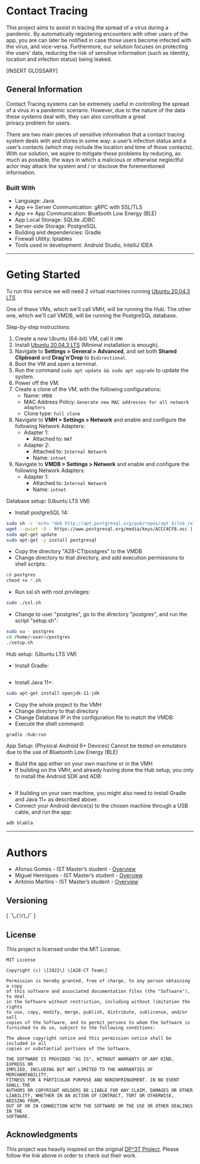 # Contact Tracing 

This project aims to assist in tracing the spread of a virus during a pandemic. By automatically registering encounters with other users of the app, you are can later be notified in case those users become infected with the virus, and vice-versa. Furthermore, our solution focuses on protecting the users’ data, reducing the risk of sensitive information (such as identity, location and infection status) being leaked. 

\[INSERT GLOSSARY\]

## General Information

Contact Tracing systems can be extremely useful in controlling the spread of a virus in a pandemic scenario. However, due to the nature of the data these systems deal with, they can also constitute a great  
privacy problem for users. 

There are two main pieces of sensitive information that a contact tracing system deals with and stores in some way: a user’s infection status and a user’s contacts (which may include the location and time of those contacts). With our solution, we aspire to mitigate these problems by reducing, as much as possible, the ways in which a malicious or otherwise neglectful actor may attack the system and / or disclose the forementioned information.  

### Built With

* Language: Java
* App ↔ Server Communication: gRPC with SSL/TLS  
* App ↔ App Communication: Bluetooth Low Energy (BLE)
* App Local Storage: SQLite JDBC
* Server-side Storage: PostgreSQL  
* Building and dependencies: Gradle
* Firewall Utility: Iptables
* Tools used in development: Android Studio, IntelliJ IDEA  

---

# Geting Started

Tu run this service we will need 2 virtual machines running [Ubuntu 20.04.3 LTS](https://ubuntu.com/download/desktop)

One of these VMs, which we'll call VMH, will be running the Hub.
The other one, which we'll call VMDB, will be running the PostgreSQL database.

Step-by-step instructions:

1. Create a new Ubuntu (64-bit) VM, call it `VMH`
2. Install [Ubuntu 20.04.3 LTS](https://ubuntu.com/download/desktop) (Minimal installation is enough).
3. Navigate to **Settings > General > Advanced**, and set both **Shared Clipboard** and **Drag'n'Drop** to `Bidirectional`.
4. Boot the VM and open a terminal.
5. Run the command `sudo apt update && sudo apt upgrade` to update the system.
6. Power off the VM.
7. Create a clone of the VM, with the following configurations:
    * Name: `VMDB`
    * MAC Address Policy: `Generate new MAC addresses for all network adapters`
    * Clone type: `Full clone`
8. Navigate to **VMH > Settings > Network** and enable and configure the following Network Adapters:
    * Adapter 1:
        * Attached to: `NAT`
    * Adapter 2:
        * Attached to: `Internal Network`
        * Name: `intnet`
9. Navigate to **VMDB > Settings > Network** and enable and configure the following Network Adapters:
    * Adapter 1:
        * Attached to: `Internal Network`
        * Name: `intnet`

Database setup: (Ubuntu LTS VM)
* Install postgreSQL 14:
```sh
sudo sh -c 'echo "deb http://apt.postgresql.org/pub/repos/apt $(lsb_release -cs)-pgdg main" > /etc/apt/sources.list.d/pgdg.list'
wget --quiet -O - https://www.postgresql.org/media/keys/ACCC4CF8.asc | sudo apt-key add -
sudo apt-get update
sudo apt-get -y install postgresql
```
* Copy the directory "A28-CT/postgres" to the VMDB
* Change directory to that directory, and add execution permissions to shell scripts:
```sh
cd postgres
chmod +x *.sh
```
* Run ssl.sh with root privileges:
```sh
sudo ./ssl.sh
```
* Change to user "postgres", go to the directory "postgres", and run the script "setup.sh":
```sh
sudo su - postgres
cd /home/<user>/postgres
./setup.sh
```

Hub setup: (Ubuntu LTS VM)
* Install Gradle:
```sh

```
* Install Java 11+:
```sh
sudo apt-get install openjdk-11-jdk
```
* Copy the whole project to the VMH
* Change directory to that directory
* Change Database IP in the configuration file to match the VMDB:
* Execute the shell command:
```sh
gradle :hub:run
```

App Setup: (Physical Android 6+ Devices) Cannot be tested on emulators due to the use of Bluetooth Low Energy (BLE)
* Build the app either on your own machine or in the VMH
* If building on the VMH, and already having done the Hub setup, you only to install the Android SDK and ADB:
```sh

```
* If building on your own machine, you might also need to install Gradle and Java 11+ as described above:
* Connect your Android device(s) to the chosen machine through a USB cable, and run the app:
```sh
adb blabla
```

---

  
# Authors

* Afonso Gomes - IST Master’s student - [Overview](https://github.com/AfonsoG6)
* Miguel Henriques - IST Master’s student - [Overview](https://github.com/miguelchenriques)
* António Martins - IST Master’s student - [Overview](https://github.com/AL-CT)

## Versioning

\[ ¯\\\_(ツ)\_/¯ \]

## License

This project is licensed under the MIT License.  

    MIT License  
      
    Copyright (c) \[2022\] \[A28-CT Team\]  
      
    Permission is hereby granted, free of charge, to any person obtaining a copy  
    of this software and associated documentation files (the "Software"), to deal  
    in the Software without restriction, including without limitation the rights  
    to use, copy, modify, merge, publish, distribute, sublicense, and/or sell  
    copies of the Software, and to permit persons to whom the Software is  
    furnished to do so, subject to the following conditions:  
      
    The above copyright notice and this permission notice shall be included in all  
    copies or substantial portions of the Software.  
      
    THE SOFTWARE IS PROVIDED "AS IS", WITHOUT WARRANTY OF ANY KIND, EXPRESS OR  
    IMPLIED, INCLUDING BUT NOT LIMITED TO THE WARRANTIES OF MERCHANTABILITY,  
    FITNESS FOR A PARTICULAR PURPOSE AND NONINFRINGEMENT. IN NO EVENT SHALL THE  
    AUTHORS OR COPYRIGHT HOLDERS BE LIABLE FOR ANY CLAIM, DAMAGES OR OTHER  
    LIABILITY, WHETHER IN AN ACTION OF CONTRACT, TORT OR OTHERWISE, ARISING FROM,  
    OUT OF OR IN CONNECTION WITH THE SOFTWARE OR THE USE OR OTHER DEALINGS IN THE  
    SOFTWARE.

##  Acknowledgments

This project was heavily inspired on the original [DP^3T Project](https://github.com/DP-3T/documents). 
Please follow the link above in order to check out their work. 

  
  
  
  
